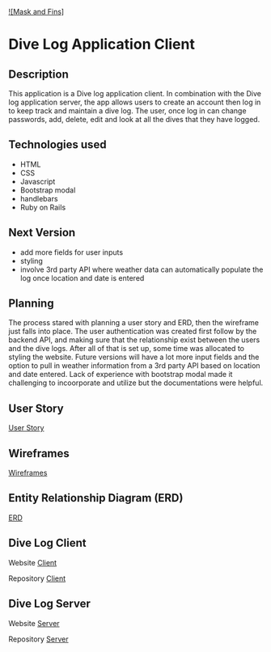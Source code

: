 [![Mask and Fins]](https://imgur.com/a/kj6EFLA)

# Dive Log Application Client

## Description

This application is a Dive log application client.  In combination with the Dive log application server, the app allows users to create an account then log in to keep track and maintain a dive log.  The user, once log in can change passwords, add, delete, edit and look at all the dives that they have logged.


## Technologies used

- HTML
- CSS
- Javascript
- Bootstrap modal
- handlebars
- Ruby on Rails

## Next Version

- add more fields for user inputs
- styling
- involve 3rd party API where weather data can automatically populate the log once location and date is entered

## Planning

The process stared with planning a user story and ERD, then the wireframe just falls into place.  The user authentication was created first follow by the backend API, and making sure that the relationship exist between the users and the dive logs.  After all of that is set up, some time was allocated to styling the website.  Future versions will have a lot more input fields and the option to pull in weather information from a 3rd party API based on location and date entered.  Lack of experience with bootstrap modal made it challenging to incoorporate and utilize but the documentations were helpful.

## User Story

[User Story](https://imgur.com/a/sLc6hs3)

## Wireframes

[Wireframes](https://imgur.com/a/uwpu4c3)

## Entity Relationship Diagram (ERD)

[ERD](https://imgur.com/a/df1CzUp)

## Dive Log Client

Website
[Client](https://calla-mari.github.io/Dive-Log-Client/)

Repository
[Client](https://github.com/calla-mari/Dive-Log-Client)

## Dive Log Server

Website
[Server](https://dive-log-server.herokuapp.com/)

Repository
[Server](https://github.com/calla-mari/Dive-Log-Server)
